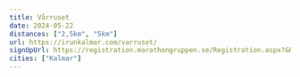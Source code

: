 ```yaml
---
title: Vårruset
date: 2024-05-22
distances: ["2,5km", "5km"]
url: https://irunkalmar.com/varruset/
signUpUrl: https://registration.marathongruppen.se/Registration.aspx?&RaceId=34
cities: ["Kalmar"]
---
```

